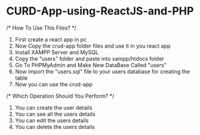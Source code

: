 # CURD-App-using-ReactJS-and-PHP

/* How To Use This Files? */
1. First create a react app in pc
2. Now Copy the crud-app folder files and use it in you react app
3. Install XAMPP Server and MySQL
4. Copy the "users" folder and paste into xampp/htdocs folder
5. Go To PHPMyAdmin and Make New DataBase Called "users" 
6. Now import the "users.sql" file to your users database for creating the table
7. Now you can use the crud-app

/* Which Operation Should You Perform? */
1. You can create the user details
2. You can see all the users details
3. You can edit the users details
4. You can delete the users details
